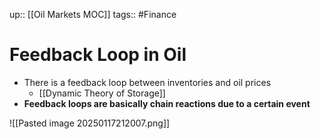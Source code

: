 up:: [[Oil Markets MOC]]
tags:: #Finance 
# Feedback Loop in Oil
- There is a feedback loop between inventories and oil prices
	- [[Dynamic Theory of Storage]]
- **Feedback loops are basically chain reactions due to a certain event**

![[Pasted image 20250117212007.png]]

